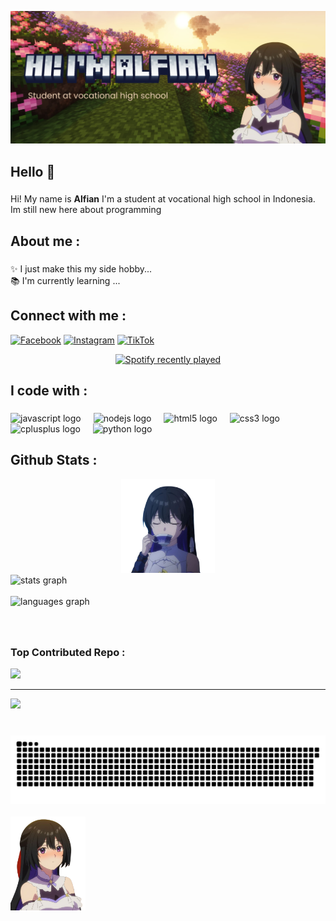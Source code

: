 ![headern](/pic/head.jpg)

<h2 align="left">Hello 👋</h2>

###

<p align="left"> Hi! My name is <strong>Alfian</strong> I'm a student at vocational high school in Indonesia. Im still new here about programming</p>

###

<h2 align="left">About me :</h2>

### 

<p align="left">✨ I just make this my side hobby...<br>📚 I'm currently learning ...</p>

###
## Connect with me : 

[![Facebook](https://img.shields.io/badge/Facebook-%231877F2.svg?logo=Facebook&logoColor=white)](https://facebook.com/https://www.facebook.com/profile.php?id=61572195984997&mibextid=rS40aB7S9Ucbxw6v) [![Instagram](https://img.shields.io/badge/Instagram-%23E4405F.svg?logo=Instagram&logoColor=white)](https://instagram.com/vanitase_) [![TikTok](https://img.shields.io/badge/TikTok-%23000000.svg?logo=TikTok&logoColor=white)](https://tiktok.com/@cielvnst) 

<div align="center">
  <a href="https://open.spotify.com/user/31ealgwnqjjdluyufiesw4sjxdsi">
    <img src="https://spotify-recently-played-readme.vercel.app/api?user=31ealgwnqjjdluyufiesw4sjxdsi&count=3" alt="Spotify recently played"  />
  </a>
</div>

<h2 align="left">I code with :</h2>

### 

<div align="left">
  <img src="https://img.shields.io/badge/JavaScript-F7DF1E?logo=javascript&logoColor=black&style=for-the-badge" height="40" alt="javascript logo"  />
  <img width="12" />
  <img src="https://img.shields.io/badge/Node.js-339933?logo=nodedotjs&logoColor=white&style=for-the-badge" height="40" alt="nodejs logo"  />
  <img width="12" />
  <img src="https://img.shields.io/badge/HTML5-E34F26?logo=html5&logoColor=white&style=for-the-badge" height="40" alt="html5 logo"  />
  <img width="12" />
  <img src="https://img.shields.io/badge/CSS3-1572B6?logo=css3&logoColor=white&style=for-the-badge" height="40" alt="css3 logo"  />
  <img width="12" />
  <img src="https://img.shields.io/badge/C++-00599C?logo=cplusplus&logoColor=white&style=for-the-badge" height="40" alt="cplusplus logo"  />
  <img width="12" />
  <img src="https://img.shields.io/badge/Python-3776AB?logo=python&logoColor=white&style=for-the-badge" height="40" alt="python logo"  />
</div>



###

<h2 align="left">Github Stats :</h2>

<div align="center">
<img height="150" src="/pic/tina.png" />
</div>
<div align="left">
  <img src="https://github-readme-stats.vercel.app/api?username=VanitasXciel&hide_title=false&hide_rank=false&show_icons=true&include_all_commits=true&count_private=true&disable_animations=false&theme=neon&locale=en&hide_border=false&order=1" height="150" alt="stats graph"  />
  <br>
  <br>
  <img src="https://github-readme-stats.vercel.app/api/top-langs?username=VanitasXciel&locale=en&hide_title=false&layout=compact&card_width=320&langs_count=5&theme=neon&hide_border=false&order=2" height="150" alt="languages graph"  />
</div>

###

<br>

### Top Contributed Repo :
![](https://github-contributor-stats.vercel.app/api?username=VanitasXciel&limit=5&theme=neon&combine_all_yearly_contributions=true)

---
[![](https://visitcount.itsvg.in/api?id=VanitasXciel&icon=0&color=0)](https://visitcount.itsvg.in)


###

<br clear="both">

<img src="https://raw.githubusercontent.com/VanitasXciel/VanitasXciel/output/snake.svg" alt="Snake animation" />

<br>
<br>

<div align="left">
<img height="150" src="/pic/tina1.png" alt="tina"/>
<div>


###
